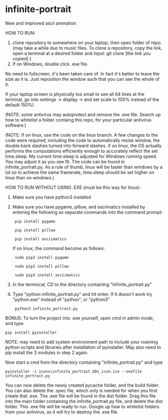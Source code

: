 # infinite-portrait
New and improved ascii animation 

HOW TO RUN:
	
1. clone repository to somewhere on your laptop, then open folder of repo. 
	(may take a while due to music files.
	To clone a repository, copy the link, open a terminal at a desired folder and input: 
		git clone [the link you copied]
	)
2. If on Windows, double click .exe file.

No need to fullscreen, it's been taken care of.
In fact it's better to leave the size as it is.
Just reposition the window such that you can see the whole of it.

If your laptop screen is physically too small to see all 64 lines at the terminal, 
	go into settings -> display -> and set scale to 100% instead of the default 150%)

(NOTE: some antivirus may autoprotect and remove the .exe file.
		Search up how to whitelist a folder containg this repo,
		 for your particular antivirus software.)

(NOTE: 
	If on linux, use the code on the linux branch. 
	A few changes to the code were required, including the code to automatically resize window, 
	the double back slashes turned into forward slashes.
	if on linux, the OS actually performs the computations efficiently enough
	to accurately reflect the set time.sleep. My current time.sleep is
	adjusted for Windows running speed. You may adjust it as you see fit.
	The code can be found in infinite_portrait.py.
	As a rule of thumb, linux will be faster than windows by a lot so to
	achieve the same framerate, time.sleep should be set higher on linux than on windows.)
	

HOW TO RUN WITHOUT USING .EXE (must be this way for linux):

1. Make sure you have python3 installed

2. Make sure you have pygame, pillow, and asciimatics installed by entering the following as separate commands into the command prompt:

		pip install pygame

		pip install pillow

		pip install asciimatics
		
	If on linux, the command become as follows:
	
		sudo pip3 install pygame
		
		sudo pip3 install pillow
		
		sudo pip3 install asciimatics

3. In the termincal, CD to the directory containing "infinite_portrait.py"

4. Type "python infinite_portrait.py" and hit enter.
If it doesn't work try "python.exe" instead of "python", or "python3"
		
		python3 infinite_portrait.py
		
BONUS: To turn the project into .exe yourself, open cmd in admin mode, and type
	
	pip install pyinstaller

NOTE: may need to add system environment path to include your roaming python scripts and libraries
after installation of pyinstaller. May also need to pip install the 3 modules in step 2 again.

Now start a cmd from the directory containing "infinite_portrait.py"
and type 
	
	pyinstaller -i icons\infinite_portrait_bDs_icon.ico --onefile infinite_portrait.py

You can now delete the newly created pycache folder, and the build folder.
You can also delete the .spec file, which only is needed for when you first create that .exe.
The .exe file will be found in the dist folder. Drag this file into the main folder containing
the infinite_portrait.py file, and delete the dist folder. This .exe file will be ready to run.
Google up how to whitelist folders from your antivirus, as it will try to destroy the .exe file.



